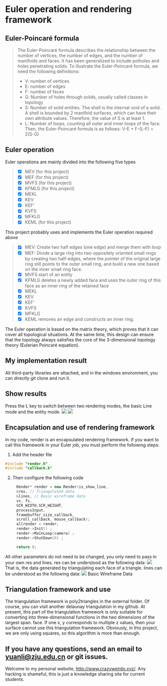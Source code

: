 # Euler operation and rendering framework

## Euler-Poincaré formula

> The Euler-Poincaré formula describes the relationship between the number of vertices, the number of edges, and the number of manifolds and faces. It has been generalized to include potholes and holes penetrating solids. To illustrate the Euler-Poincaré formula, we need the following definitions:
> - V: number of vertices
> - E: number of edges
> - F: number of faces
> - G: Number of holes through solids, usually called classes in topology
> - S: Number of solid entities. The shell is the internal void of a solid. A shell is bounded by 2 manifold surfaces, which can have their own attribute values. Therefore, the value of S is at least 1.
> - L: Number of loops, counting all outer and inner loops of the face.
Then, the Euler-Poincaré formula is as follows: V-E + F-(L-F) = 2(S-G)

## Euler operation

Euler operations are mainly divided into the following five types
> - [x] MEV (for this project)
> - [x] MEF (for this project)
> - [x] MVFS (for this project)
> - [x] KFMLG (for this project)
> - [x] MEKL
> - [x] KEV
> - [x] KEF'
> - [x] KVFS
> - [x] MFKLG
> - [x] KEML (for this project)


This project probably uses and implements the Euler operation required above

> - [x] MEV: Create two half edges (one edge) and merge them with loop
> - [x] MEF: Divide a large ring into two oppositely oriented small rings by creating two half-edges, where the pointer of the original large ring still points to the outer small ring, and build a new one based on the inner small ring face.
> - [x] MVFS start of an entity
> - [x] KFMLG deletes a newly added face and uses the outer ring of this face as an inner ring of the retained face
> - [x] MEKL
> - [x] KEV
> - [x] KEF'
> - [x] KVFS
> - [x] MFKLG
> - [x] KEML removes an edge and constructs an inner ring.
>
The Euler operation is based on the matrix theory, which proves that it can cover all topological situations. At the same time, this design can ensure that the topology always satisfies the core of the 3-dimensional topology theory (Eulerian Poincaré equation).

## My implementation result
All third-party libraries are attached, and in the windows environment, you can directly git clone and run it.

## Show results
Press the L key to switch between two rendering modes, the basic Line mode and the entity mode.
![](images/2020-11-22-22-42-28.png)
![](images/2020-11-22-22-42-38.png)

## Encapsulation and use of rendering framework

In my code, render is an encapsulated rendering framework. If you want to call this framework in your Euler job, you must perform the following steps:
1. Add the header file
```C++
#include "render.h"
#include "callback.h"
```
2. Then configure the following code
```C++
     Render* render = new Render(is_show_line,
     &res, // Triangulated data
     &lines, // Basic wireframe data
     vs, fs,
     SCR_WIDTH,SCR_HEIGHT,
     processInput,
     framebuffer_size_callback,
     scroll_callback, mouse_callback);
     allrender = render;
     render->Init() ;
     render->MainLoop(camera) ;
     render->ShutDown(0) ;

     return 0;
```
All other parameters do not need to be changed, you only need to pass in your own res and lines.
res can be understood as the following data:
![](images/2020-11-22-23-15-47.png)
That is, the data generated by triangulating each face of a triangle.
lines can be understood as the following data:
![](images/2020-11-22-23-16-53.png)
Basic Wireframe Data

## Triangulation framework and use

The triangulation framework is poly2triangles in the external folder. Of course, you can visit another delaunay triangulation in my github. At present, this part of the triangulation framework is only suitable for converting into three-dimensional functions in the two dimensions of the largest span. face. If one x, y corresponds to multiple z values, then your surface cannot use this triangulation framework. Obviously, in this project, we are only using squares, so this algorithm is more than enough.


## If you have any questions, send an email to yuanli@zju.edu.cn or git issues.
Welcome to my personal website, http://www.crazyweirdo.xyz/.
Any hacking is shameful, this is just a knowledge sharing site for current students.
